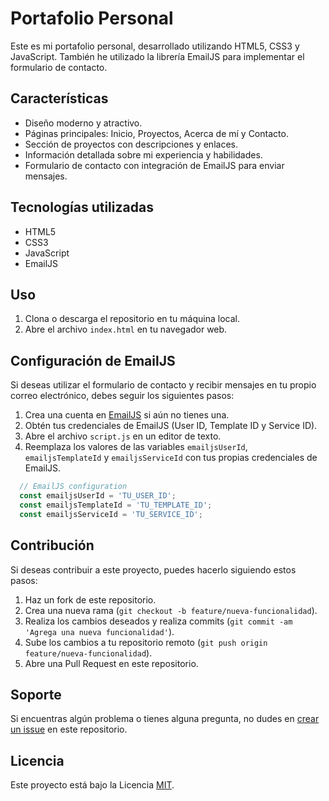 # Portafolio Personal

Este es mi portafolio personal, desarrollado utilizando HTML5, CSS3 y JavaScript. También he utilizado la librería EmailJS para implementar el formulario de contacto.

## Características

- Diseño moderno y atractivo.
- Páginas principales: Inicio, Proyectos, Acerca de mí y Contacto.
- Sección de proyectos con descripciones y enlaces.
- Información detallada sobre mi experiencia y habilidades.
- Formulario de contacto con integración de EmailJS para enviar mensajes.

## Tecnologías utilizadas

- HTML5
- CSS3
- JavaScript
- EmailJS

## Uso

1. Clona o descarga el repositorio en tu máquina local.
2. Abre el archivo `index.html` en tu navegador web.

## Configuración de EmailJS

Si deseas utilizar el formulario de contacto y recibir mensajes en tu propio correo electrónico, debes seguir los siguientes pasos:

1. Crea una cuenta en [EmailJS](https://www.emailjs.com/) si aún no tienes una.
2. Obtén tus credenciales de EmailJS (User ID, Template ID y Service ID).
3. Abre el archivo `script.js` en un editor de texto.
4. Reemplaza los valores de las variables `emailjsUserId`, `emailjsTemplateId` y `emailjsServiceId` con tus propias credenciales de EmailJS.

```javascript
  // EmailJS configuration
  const emailjsUserId = 'TU_USER_ID';
  const emailjsTemplateId = 'TU_TEMPLATE_ID';
  const emailjsServiceId = 'TU_SERVICE_ID';
```

## Contribución

Si deseas contribuir a este proyecto, puedes hacerlo siguiendo estos pasos:

1. Haz un fork de este repositorio.
2. Crea una nueva rama (`git checkout -b feature/nueva-funcionalidad`).
3. Realiza los cambios deseados y realiza commits (`git commit -am 'Agrega una nueva funcionalidad'`).
4. Sube los cambios a tu repositorio remoto (`git push origin feature/nueva-funcionalidad`).
5. Abre una Pull Request en este repositorio.

## Soporte

Si encuentras algún problema o tienes alguna pregunta, no dudes en [crear un issue](https://github.com/rubenmantilladev/portfolio/issues) en este repositorio.

## Licencia

Este proyecto está bajo la Licencia [MIT](LICENSE).
